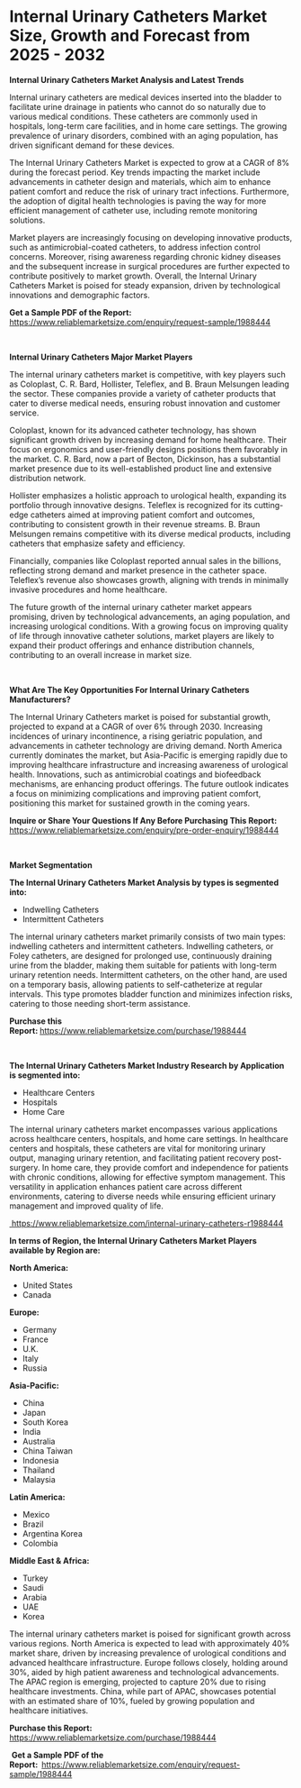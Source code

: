 <p><h1>Internal Urinary Catheters Market Size, Growth and Forecast from 2025 - 2032</h1></p><p><strong>Internal Urinary Catheters Market Analysis and Latest Trends</strong></p>
<p><p>Internal urinary catheters are medical devices inserted into the bladder to facilitate urine drainage in patients who cannot do so naturally due to various medical conditions. These catheters are commonly used in hospitals, long-term care facilities, and in home care settings. The growing prevalence of urinary disorders, combined with an aging population, has driven significant demand for these devices.</p><p>The Internal Urinary Catheters Market is expected to grow at a CAGR of 8% during the forecast period. Key trends impacting the market include advancements in catheter design and materials, which aim to enhance patient comfort and reduce the risk of urinary tract infections. Furthermore, the adoption of digital health technologies is paving the way for more efficient management of catheter use, including remote monitoring solutions. </p><p>Market players are increasingly focusing on developing innovative products, such as antimicrobial-coated catheters, to address infection control concerns. Moreover, rising awareness regarding chronic kidney diseases and the subsequent increase in surgical procedures are further expected to contribute positively to market growth. Overall, the Internal Urinary Catheters Market is poised for steady expansion, driven by technological innovations and demographic factors.</p></p>
<p><strong>Get a Sample PDF of the Report:&nbsp;</strong> <a href="https://www.reliablemarketsize.com/enquiry/request-sample/1988444?utm_campaign=1898&utm_medium=2&utm_source=Github&utm_content=ia&utm_term=16042025&utm_id=internal-urinary-catheters">https://www.reliablemarketsize.com/enquiry/request-sample/1988444</a></p>
<p>&nbsp;</p>
<p><strong>Internal Urinary Catheters Major Market Players</strong></p>
<p><p>The internal urinary catheters market is competitive, with key players such as Coloplast, C. R. Bard, Hollister, Teleflex, and B. Braun Melsungen leading the sector. These companies provide a variety of catheter products that cater to diverse medical needs, ensuring robust innovation and customer service.</p><p>Coloplast, known for its advanced catheter technology, has shown significant growth driven by increasing demand for home healthcare. Their focus on ergonomics and user-friendly designs positions them favorably in the market. C. R. Bard, now a part of Becton, Dickinson, has a substantial market presence due to its well-established product line and extensive distribution network. </p><p>Hollister emphasizes a holistic approach to urological health, expanding its portfolio through innovative designs. Teleflex is recognized for its cutting-edge catheters aimed at improving patient comfort and outcomes, contributing to consistent growth in their revenue streams. B. Braun Melsungen remains competitive with its diverse medical products, including catheters that emphasize safety and efficiency.</p><p>Financially, companies like Coloplast reported annual sales in the billions, reflecting strong demand and market presence in the catheter space. Teleflex’s revenue also showcases growth, aligning with trends in minimally invasive procedures and home healthcare.</p><p>The future growth of the internal urinary catheter market appears promising, driven by technological advancements, an aging population, and increasing urological conditions. With a growing focus on improving quality of life through innovative catheter solutions, market players are likely to expand their product offerings and enhance distribution channels, contributing to an overall increase in market size.</p></p>
<p>&nbsp;</p>
<p><strong>What Are The Key Opportunities For Internal Urinary Catheters Manufacturers?</strong></p>
<p><p>The Internal Urinary Catheters market is poised for substantial growth, projected to expand at a CAGR of over 6% through 2030. Increasing incidences of urinary incontinence, a rising geriatric population, and advancements in catheter technology are driving demand. North America currently dominates the market, but Asia-Pacific is emerging rapidly due to improving healthcare infrastructure and increasing awareness of urological health. Innovations, such as antimicrobial coatings and biofeedback mechanisms, are enhancing product offerings. The future outlook indicates a focus on minimizing complications and improving patient comfort, positioning this market for sustained growth in the coming years.</p></p>
<p><strong>Inquire or Share Your Questions If Any Before Purchasing This Report:</strong> <a href="https://www.reliablemarketsize.com/enquiry/pre-order-enquiry/1988444?utm_campaign=1898&utm_medium=2&utm_source=Github&utm_content=ia&utm_term=16042025&utm_id=internal-urinary-catheters">https://www.reliablemarketsize.com/enquiry/pre-order-enquiry/1988444</a></p>
<p>&nbsp;</p>
<p><strong>Market Segmentation</strong></p>
<p><strong>The Internal Urinary Catheters Market Analysis by types is segmented into:</strong></p>
<p><ul><li>Indwelling Catheters</li><li>Intermittent Catheters</li></ul></p>
<p><p>The internal urinary catheters market primarily consists of two main types: indwelling catheters and intermittent catheters. Indwelling catheters, or Foley catheters, are designed for prolonged use, continuously draining urine from the bladder, making them suitable for patients with long-term urinary retention needs. Intermittent catheters, on the other hand, are used on a temporary basis, allowing patients to self-catheterize at regular intervals. This type promotes bladder function and minimizes infection risks, catering to those needing short-term assistance.</p></p>
<p><strong>Purchase this Report:&nbsp;</strong><a href="https://www.reliablemarketsize.com/purchase/1988444?utm_campaign=1898&utm_medium=2&utm_source=Github&utm_content=ia&utm_term=16042025&utm_id=internal-urinary-catheters">https://www.reliablemarketsize.com/purchase/1988444</a></p>
<p>&nbsp;</p>
<p><strong>The Internal Urinary Catheters Market Industry Research by Application is segmented into:</strong></p>
<p><ul><li>Healthcare Centers</li><li>Hospitals</li><li>Home Care</li></ul></p>
<p><p>The internal urinary catheters market encompasses various applications across healthcare centers, hospitals, and home care settings. In healthcare centers and hospitals, these catheters are vital for monitoring urinary output, managing urinary retention, and facilitating patient recovery post-surgery. In home care, they provide comfort and independence for patients with chronic conditions, allowing for effective symptom management. This versatility in application enhances patient care across different environments, catering to diverse needs while ensuring efficient urinary management and improved quality of life.</p></p>
<p><a href="https://www.reliablemarketsize.com/internal-urinary-catheters-r1988444?utm_campaign=1898&utm_medium=2&utm_source=Github&utm_content=ia&utm_term=16042025&utm_id=internal-urinary-catheters">&nbsp;https://www.reliablemarketsize.com/internal-urinary-catheters-r1988444</a></p>
<p><strong>In terms of Region, the Internal Urinary Catheters Market Players available by Region are:</strong></p>
<p>
    <p> <strong> North America: </strong>
        <ul>
            <li>United States</li>
            <li>Canada</li>
        </ul>
        </p> 
    <p> <strong> Europe: </strong>
        <ul>
            <li>Germany</li>
            <li>France</li>
            <li>U.K.</li>
            <li>Italy</li>
            <li>Russia</li>
        </ul>
        </p> 
    <p> <strong> Asia-Pacific: </strong>
        <ul>
            <li>China</li>
            <li>Japan</li>
            <li>South Korea</li>
            <li>India</li>
            <li>Australia</li>
            <li>China Taiwan</li>
            <li>Indonesia</li>
            <li>Thailand</li>
            <li>Malaysia</li>
        </ul>
        </p> 
    <p> <strong> Latin America: </strong>
        <ul>
            <li>Mexico</li>
            <li>Brazil</li>
            <li>Argentina Korea</li>
            <li>Colombia</li>
        </ul>
        </p> 
    <p> <strong> Middle East & Africa: </strong>
        <ul>
            <li>Turkey</li>
            <li>Saudi</li>
            <li>Arabia</li>
            <li>UAE</li>
            <li>Korea</li>
        </ul>
    </p>
    </p>
<p><p>The internal urinary catheters market is poised for significant growth across various regions. North America is expected to lead with approximately 40% market share, driven by increasing prevalence of urological conditions and advanced healthcare infrastructure. Europe follows closely, holding around 30%, aided by high patient awareness and technological advancements. The APAC region is emerging, projected to capture 20% due to rising healthcare investments. China, while part of APAC, showcases potential with an estimated share of 10%, fueled by growing population and healthcare initiatives.</p></p>
<p><strong>Purchase this Report: </strong><a href="https://www.reliablemarketsize.com/purchase/1988444?utm_campaign=1898&utm_medium=2&utm_source=Github&utm_content=ia&utm_term=16042025&utm_id=internal-urinary-catheters">https://www.reliablemarketsize.com/purchase/1988444</a></p>
<p>&nbsp;<strong>Get a Sample PDF of the Report:&nbsp;&nbsp;</strong><a href="https://www.reliablemarketsize.com/enquiry/request-sample/1988444?utm_campaign=1898&utm_medium=2&utm_source=Github&utm_content=ia&utm_term=16042025&utm_id=internal-urinary-catheters">https://www.reliablemarketsize.com/enquiry/request-sample/1988444</a></p>
<p><strong></strong></p>
<p><p></p><p></p><p></p></p>